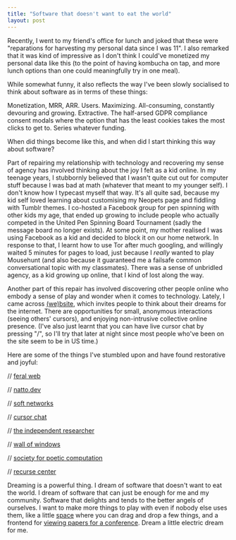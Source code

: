 ```yaml
---
title: "Software that doesn't want to eat the world"
layout: post
---
```

Recently, I went to my friend's office for lunch and joked that these were "reparations for harvesting my personal data since I was 11". I also remarked that it was kind of impressive as I don't think I could've monetized my personal data like this (to the point of having kombucha on tap, and more lunch options than one could meaningfully try in one meal). 

While somewhat funny, it also reflects the way I've been slowly socialised to think about software as in terms of these things: 

Monetization, MRR, ARR. Users. Maximizing. All-consuming, constantly devouring and growing. Extractive. The half-arsed GDPR compliance consent modals where the option that has the least cookies takes the most clicks to get to. Series whatever funding.

When did things become like this, and when did I start thinking this way about software? 

Part of repairing my relationship with technology and recovering my sense of agency has involved thinking about the joy I felt as a kid online. In my teenage years, I stubbornly believed that I wasn't quite cut out for computer stuff because I was bad at math (whatever that meant to my younger self). I don't know how I typecast myself that way. It's all quite sad, because my kid self loved learning about customising my Neopets page and fiddling with Tumblr themes. I co-hosted a Facebook group for pen spinning with other kids my age, that ended up growing to include people who actually competed in the United Pen Spinning Board Tournament (sadly the message board no longer exists). At some point, my mother realised I was using Facebook as a kid and decided to block it on our home network. In response to that, I learnt how to use Tor after much googling, and willingly waited 5 minutes for pages to load, just because I *really* wanted to play Mousehunt (and also because it guaranteed me a failsafe common conversational topic with my classmates). There was a sense of unbridled agency, as a kid growing up online, that I kind of lost along the way.

Another part of this repair has involved discovering other people online who embody a sense of play and wonder when it comes to technology. Lately, I came across [(we)bsite](https://we-b.site/), which invites people to think about their dreams for the internet. There are opportunities for small, anonymous interactions (seeing others' cursors), and enjoying non-intrusive collective online presence. (I've also just learnt that you can have live cursor chat by pressing "/", so I'll try that later at night since most people who've been on the site seem to be in US time.)

Here are some of the things I've stumbled upon and have found restorative and joyful:

// [feral web](http://feral.earth/)

// [natto.dev](https://natto.dev/) 

// [soft networks](https://twitter.com/soft_networks)

// [cursor chat](https://jzhao.xyz/cursor-chat/)

// [the independent researcher](https://nadia.xyz/independent-research)

// [wall of windows](https://www.spencerchang.me/window/)

// [society for poetic computation](https://sfpc.study/)

// [recurse center](https://www.recurse.com/)

Dreaming is a powerful thing. I dream of software that doesn't want to eat the world. I dream of software that can just be enough for me and my community. Software that delights and tends to the better angels of ourselves. I want to make more things to play with even if nobody else uses them, like a little [space](https://inmyroom.vercel.app/) where you can drag and drop a few things, and a frontend for [viewing papers for a conference](https://emnlp2022.tomoe.asia/). Dream a little electric dream for me.